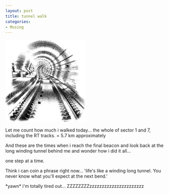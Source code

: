 ```yaml
---
layout: post
title: tunnel walk
categories:
- Musing
---
```


![](/img/tunnel_walk_9823745029.jpg)

Let me count how much i walked today... the whole of sector 1 and 7, including the RT tracks. = 5.7 km approximately

And these are the times when i reach the final beacon and look back at the long winding tunnel behind me and wonder how i did it all...

one step at a time.

Think i can coin a phrase right now... 'life's like a winding long tunnel. You never know what you'll expect at the next bend.'

\*yawn\* i'm totally tired out... ZZZZZZZZzzzzzzzzzzzzzzzzzzzzzz
